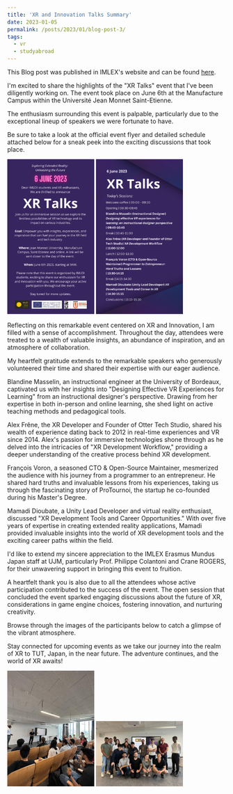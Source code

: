 ```yaml
---
title: 'XR and Innovation Talks Summary'
date: 2023-01-05
permalink: /posts/2023/01/blog-post-3/
tags:
  - vr
  - studyabroad
---
```


This Blog post was published in IMLEX's website and can be found [here](https://imlex.org/2023/09/22/xr-and-innovation-talks/).

I'm excited to share the highlights of the "XR Talks" event that I've been diligently working on. The event took place on June 6th at the Manufacture Campus within the Université Jean Monnet Saint-Etienne.

The enthusiasm surrounding this event is palpable, particularly due to the exceptional lineup of speakers we were fortunate to have.

Be sure to take a look at the official event flyer and detailed schedule attached below for a sneak peek into the exciting discussions that took place.

<img src="/images/XR_1.png" alt="drawing" width="200"/>

<img src="/images/XR_2.png" alt="drawing" width="200"/>

Reflecting on this remarkable event centered on XR and Innovation, I am filled with a sense of accomplishment. Throughout the day, attendees were treated to a wealth of valuable insights, an abundance of inspiration, and an atmosphere of collaboration.

My heartfelt gratitude extends to the remarkable speakers who generously volunteered their time and shared their expertise with our eager audience.

Blandine Masselin, an instructional engineer at the University of Bordeaux, captivated us with her insights into "Designing Effective VR Experiences for Learning" from an instructional designer's perspective. Drawing from her expertise in both in-person and online learning, she shed light on active teaching methods and pedagogical tools.

Alex Frêne, the XR Developer and Founder of Otter Tech Studio, shared his wealth of experience dating back to 2012 in real-time experiences and VR since 2014. Alex's passion for immersive technologies shone through as he delved into the intricacies of "XR Development Workflow," providing a deeper understanding of the creative process behind XR development.

François Voron, a seasoned CTO & Open-Source Maintainer, mesmerized the audience with his journey from a programmer to an entrepreneur. He shared hard truths and invaluable lessons from his experiences, taking us through the fascinating story of ProTournoi, the startup he co-founded during his Master's Degree.

Mamadi Dioubate, a Unity Lead Developer and virtual reality enthusiast, discussed "XR Development Tools and Career Opportunities." With over five years of expertise in creating extended reality applications, Mamadi provided invaluable insights into the world of XR development tools and the exciting career paths within the field.

I'd like to extend my sincere appreciation to the IMLEX Erasmus Mundus Japan staff at UJM, particularly Prof. Philippe Colantoni and Crane ROGERS, for their unwavering support in bringing this event to fruition.

A heartfelt thank you is also due to all the attendees whose active participation contributed to the success of the event. The open session that concluded the event sparked engaging discussions about the future of XR, considerations in game engine choices, fostering innovation, and nurturing creativity.

Browse through the images of the participants below to catch a glimpse of the vibrant atmosphere.

Stay connected for upcoming events as we take our journey into the realm of XR to TUT, Japan, in the near future. The adventure continues, and the world of XR awaits!

<img src="/images/XR_Event1.jpeg" alt="drawing" width="200"/>

<img src="/images/XR_Event2.jpeg" alt="drawing" width="200"/>
